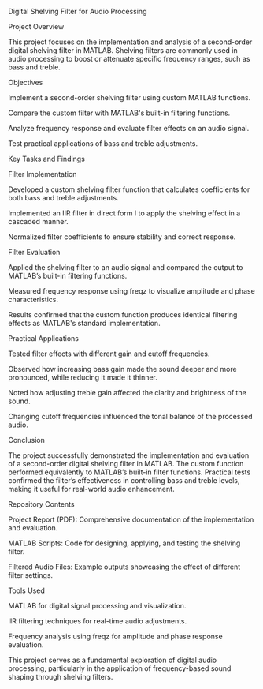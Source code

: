 Digital Shelving Filter for Audio Processing

Project Overview

This project focuses on the implementation and analysis of a second-order digital shelving filter in MATLAB. Shelving filters are commonly used in audio processing to boost or attenuate specific frequency ranges, such as bass and treble.

Objectives

Implement a second-order shelving filter using custom MATLAB functions.

Compare the custom filter with MATLAB's built-in filtering functions.

Analyze frequency response and evaluate filter effects on an audio signal.

Test practical applications of bass and treble adjustments.

Key Tasks and Findings

Filter Implementation

Developed a custom shelving filter function that calculates coefficients for both bass and treble adjustments.

Implemented an IIR filter in direct form I to apply the shelving effect in a cascaded manner.

Normalized filter coefficients to ensure stability and correct response.

Filter Evaluation

Applied the shelving filter to an audio signal and compared the output to MATLAB’s built-in filtering functions.

Measured frequency response using freqz to visualize amplitude and phase characteristics.

Results confirmed that the custom function produces identical filtering effects as MATLAB's standard implementation.

Practical Applications

Tested filter effects with different gain and cutoff frequencies.

Observed how increasing bass gain made the sound deeper and more pronounced, while reducing it made it thinner.

Noted how adjusting treble gain affected the clarity and brightness of the sound.

Changing cutoff frequencies influenced the tonal balance of the processed audio.

Conclusion

The project successfully demonstrated the implementation and evaluation of a second-order digital shelving filter in MATLAB. The custom function performed equivalently to MATLAB’s built-in filter functions. Practical tests confirmed the filter’s effectiveness in controlling bass and treble levels, making it useful for real-world audio enhancement.

Repository Contents

Project Report (PDF): Comprehensive documentation of the implementation and evaluation.

MATLAB Scripts: Code for designing, applying, and testing the shelving filter.

Filtered Audio Files: Example outputs showcasing the effect of different filter settings.

Tools Used

MATLAB for digital signal processing and visualization.

IIR filtering techniques for real-time audio adjustments.

Frequency analysis using freqz for amplitude and phase response evaluation.

This project serves as a fundamental exploration of digital audio processing, particularly in the application of frequency-based sound shaping through shelving filters.


